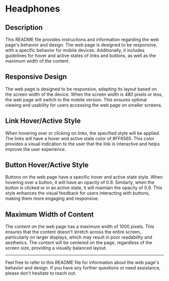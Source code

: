 # Headphones
## Description

This README file provides instructions and information regarding the web page's behavior and design. The web page is designed to be responsive, with a specific behavior for mobile devices. Additionally, it includes guidelines for hover and active states of links and buttons, as well as the maximum width of the content.

## Responsive Design

The web page is designed to be responsive, adapting its layout based on the screen width of the device. When the screen width is 480 pixels or less, the web page will switch to the mobile version. This ensures optimal viewing and usability for users accessing the web page on smaller screens.

## Link Hover/Active Style

When hovering over or clicking on links, the specified style will be applied. The links will have a hover and active state color of #FF6565. This color provides a visual indication to the user that the link is interactive and helps improve the user experience.

## Button Hover/Active Style

Buttons on the web page have a specific hover and active state style. When hovering over a button, it will have an opacity of 0.9. Similarly, when the button is clicked or in an active state, it will maintain the opacity of 0.9. This style enhances the visual feedback for users interacting with buttons, making them more engaging and responsive.

## Maximum Width of Content

The content on the web page has a maximum width of 1000 pixels. This ensures that the content doesn't stretch across the entire screen, particularly on larger displays, which may result in poor readability and aesthetics. The content will be centered on the page, regardless of the screen size, providing a visually balanced layout.

---

Feel free to refer to this README file for information about the web page's behavior and design. If you have any further questions or need assistance, please don't hesitate to reach out.